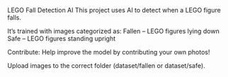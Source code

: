 LEGO Fall Detection AI
This project uses AI to detect when a LEGO figure falls. 

It’s trained with images categorized as:
  Fallen – LEGO figures lying down
  Safe – LEGO figures standing upright
  
Contribute:
Help improve the model by contributing your own photos!

Upload images to the correct folder (dataset/fallen or dataset/safe).

